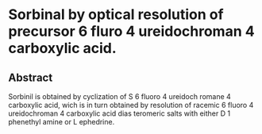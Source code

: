 # Sorbinal by optical resolution of precursor 6 fluro 4 ureidochroman 4 carboxylic acid.

## Abstract
Sorbinil is obtained by cyclization of S 6 fluoro 4 ureidoch romane 4 carboxylic acid, wich is in turn obtained by resolution of racemic 6 fluoro 4 ureidochroman 4 carboxylic acid dias teromeric salts with either D 1 phenethyl amine or L ephedrine.